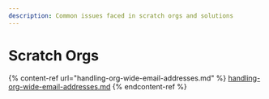 ```yaml
---
description: Common issues faced in scratch orgs and solutions
---
```


# Scratch Orgs

{% content-ref url="handling-org-wide-email-addresses.md" %}
[handling-org-wide-email-addresses.md](handling-org-wide-email-addresses.md)
{% endcontent-ref %}


